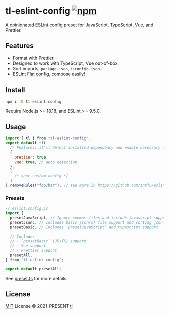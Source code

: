 # tl-eslint-config [![npm](https://img.shields.io/npm/v/tl-eslint-config.svg)](https://npmjs.com/package/tl-eslint-config)

A opinionated ESLint config preset for JavaScript, TypeScript, Vue,
and Prettier.

## Features

- Format with Prettier.
- Designed to work with TypeScript, Vue out-of-box.
- Sort imports, `package.json`, `tsconfig.json`...
- [ESLint Flat config](https://eslint.org/docs/latest/use/configure/configuration-files-new), compose easily!

## Install

```bash
npm i -D tl-eslint-config
```

Require Node.js >= 18.18, and ESLint >= 9.5.0.

## Usage

```js
import { tl } from "tl-eslint-config";
export default tl(
  // Features: it'll detect installed dependency and enable necessary features automatically
  {
    prettier: true,
    vue: true, // auto detection
  },
  [
    /* your custom config */
  ]
).removeRules("foo/bar"); // see more in https://github.com/antfu/eslint-flat-config-utils
```

### Presets

```js
// eslint.config.js
import {
  presetJavaScript, // Ignore common files and include javascript support
  presetJsonc, // Includes basic json(c) file support and sorting json keys
  presetBasic, // Includes `presetJavaScript` and typescript support

  // Includes
  // - `presetBasic` (JS+TS) support
  // - Vue support
  // - Prettier support
  presetAll,
} from "tl-eslint-config";

export default presetAll;
```

See [preset.ts](./src/presets.ts) for more details.

## License

[MIT](./LICENSE) License © 2021-PRESENT [tl](https://github.com/triumph-light)
